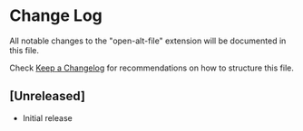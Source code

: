 # Change Log
All notable changes to the "open-alt-file" extension will be documented in this file.

Check [Keep a Changelog](http://keepachangelog.com/) for recommendations on how to structure this file.

## [Unreleased]
- Initial release